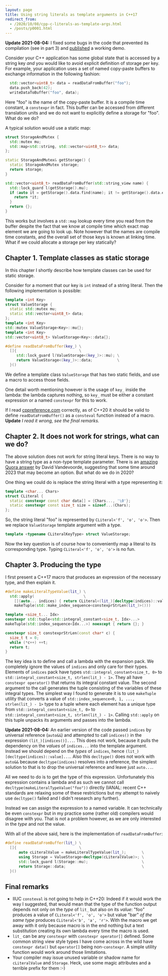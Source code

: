 ```yaml
---
layout: page
title: Using string literals as template arguments in C++17
redirect_from:
  - /2020/10/08/cpp-c-literals-as-template-args.html
  - /posts/p0001.html
---
```



**Update 2021-08-04:** I fixed some bugs in the code that prevented its compilation (see in part 3) and 
[published](https://github.com/egorich239/typed_literals/) a working demo.

Consider your C++ application has some global state that is accessed by a string key *and* you would like to avoid 
explicit definition of storage per key. For example, your application uses a set of named copy-paste buffers to exchange
information in the following fashion:

```c++
  std::vector<uint8_t> data = readDataFromBuffer("foo");
  data.push_back(42);
  writeDataToBuffer("foo", data);
```

Here "foo" is the name of the copy-paste buffer. It is a compile time constant, a `constexpr` in fact. This buffer can
be accessed from different translation units and we do not want to explicitly define a storage for "foo". What do we do?

A typical solution would use a static map:

```c++
struct StorageAndMutex {
  std::mutex mu;
  std::map<std::string, std::vector<uint8_t>> data;
};

static StorageAndMutex& getStorage() {
  static StorageAndMutex storage;
  return storage;
}

std::vector<uint8_t> readDataFromBuffer(std::string_view name) {
  std::lock_guard l(getStorage().mu);
  if (auto it = getStorage().data.find(name); it != getStorage().data.end()) {
    return *it;
  }
  return {};
}
```

This works but involves a `std::map` lookup every time you read from the buffer despite the fact that we know at
compile time which exact map element we are going to look up. Note however that the names are compile time constants, 
and the overall set of those keys is known at linking time. What if we could allocate a storage per key statically?

## Chapter 1. Template classes as static storage

In this chapter I shortly describe how template classes can be used for static storage.

Consider for a moment that our key is `int` instead of a string literal. Then the following implementation is possible:

```c++
template <int Key>
struct ValueStorage {
  static std::mutex mu;
  static std::vector<uint8_t> data;
};
template <int Key>
std::mutex ValueStorage<Key>::mu{};
template <int Key>
std::vector<uint8_t> ValueStorage<Key>::data{};

#define readDataFromBuffer(key_) \
  []{                            \
     std::lock_guard l(ValueStorage<(key_)>::mu); \
     return ValueStorage<(key_)>::data;           \
  }()
```

We define a template class `ValueStorage` that has two static fields, and use a macro to access those fields.

One detail worth mentioning however is the usage of `key_` inside the lambda: the lambda captures nothing,
so `key_` must be either a constant expression or a named `constexpr` for this to work.

If I read [cppreference.com](https://en.cppreference.com/w/cpp/language/consteval) correctly, as of C++20 
it should be valid to define `readDataFromBuffer()` as a `consteval` function instead of a macro.
**Update** *I read it wrong, see the final remarks.*

## Chapter 2. It does not work for strings, what can we do?

The above solution does not work for string literal keys. There is no way to have a string type as a non-type template
parameter. There is an [amazing Quora answer](https://www.quora.com/How-do-you-pass-a-string-literal-as-a-parameter-to-a-C-template-class) by David Vandevoorde,
suggesting that some time around 2023 that may become an option. But what do we do in 2020?

One thing we could do is replace the string literal with a type representing it:

```c++
template <char... Chars>
struct CLiteral {
  static constexpr const char data[] = {Chars..., '\0'};
  static constexpr const size_t size = sizeof...(Chars);
};
```

So, the string literal "foo" is represented by `CLiteral<'f', 'o', 'o'>`. Then we replace `ValueStorage` template argument with a type.

```c++
template <typename CLiteralKeyType> struct ValueStorage;
```

Now the key question is of course how to conveniently map a literal to its corresponding type. Typing `CLiteral<'f', 'o', 'o'>` is no fun.

## Chapter 3. Producing the type

I first present a C++17 macro that produces an expression of the necessary type, and then explain it.

```c++
#define makeLiteralTypeValue(lit_) \
  std::apply(                      \
    [](auto... indices) { return CLiteral<(lit_)[decltype(indices)::value]...>(); }, \
    makeTuple(std::make_index_sequence<constexprStrLen(lit_)>()))

template <size_t... Idx>
constexpr std::tuple<std::integral_constant<size_t, Idx>...> 
makeTuple(std::index_sequence<Idx...>) noexcept { return {}; }

constexpr size_t constexprStrLen(const char* c) {
  size_t t = 0;
  while (*c++) ++t;
  return t;
}
```
    
The key idea is to define and call a lambda with the expansion pack. We completely ignore the values of `indices`
and only care for their types. Elements of `indices` pack have types `std::integral_constant<size_t, 0>` to
`std::integral_constant<size_t, strlen(lit_) - 1>`. They all have `constexpr operator()` that returns its integral
constant value. The second argument to the call generates the tuple consisting of the variables of these integral types.
The simplest way I found to generate it is to use `makeTuple` utility that converts a value of 
`std::index_sequence<0, 1, ..., strlen(lit_) - 1>` type to a tuple where each element has a unique
type from `std::integral_constant<size_t, 0>` to `std::integral_constant<size_t, strlen(lit_) - 1>`. Calling
`std::apply` on this tuple unpacks its arguments and passes into the lambda.

**Update 2021-08-04:** An earlier version of the code passed `indices` by universal reference (`auto&&`) and
attempted to call `indices()` in the expression `(lit_)[indices()]...`. This does not work, because it pulls the dependency
on the *values* of `indices...` into the template argument. Instead we should depend on the *types* of `indices`,
hence `(lit_)[decltype(indices)::value]...`. Also this `decltype()` does not work with `auto&&` because `decltype(indices)`
resolves into a reference, the simplest solution to that is to drop the universal reference and leave just `auto...`.

All we need to do is to get the type of this expression. Unfortunately this expression contains a lambda and
as such we cannot call `decltype(makeLiteralTypeValue("foo"))` directly (IANAL: recent C++ standards are relaxing 
some of these restrictions but my attempt to naively use `decltype()` failed and I didn't research any further).

Instead we can assign the expression to a named variable. It can technically be even `constexpr` but in my practice
some (rather old) compilers would disagree with you. That is not a problem however, as we are only interested
in the *type* and not the value.

With all of the above said, here is the implementation of `readDataFromBuffer`:

```c++
#define readDataFromBuffer(lit_) \
  []{                            \
      auto cLiteralValue = makeLiteralTypeValue(lit_);       \
      using Storage = ValueStorage<decltype(cLiteralValue)>; \
      std::lock_guard l(Storage::mu);                        \
      return Storage::data;                                  \
  }()
```

## Final remarks

- IIUC `consteval` is not going to help in C++20: Indeed if it would work the way I suggested, that would mean
  that the type of the function output depends not only on the *type* of `lit_` but also on its *value*:
  "foo" produces a value of `CLiteral<'f', 'o', 'o'>` but value "bar" *of the same type* produces `CLiteral<'b', 'a', 'r'>`.
  With the macro we get away with it only because macro is in the end nothing but a text substitution creating its own
  lambda every time the macro is used.
- `lit_` can be any `constexpr` with `constexpr operator[]` defined. Some common string view style types I have
  come across in the wild have `constexpr data()` but `operator[]` being non-`constexpr`. A simple utility function
  would work around those limitations.
- Your compiler may issue unused variable or shadow name for `cLiteralValue` and `Storage`. Heck, use some magic 
  attributes and a terrible prefix for them :-)
